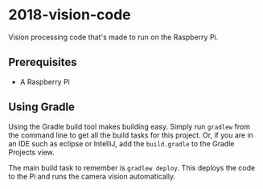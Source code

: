 # 2018-vision-code

Vision processing code that's made to run on the Raspberry Pi.

## Prerequisites
- A Raspberry Pi

## Using Gradle

Using the Gradle build tool makes building easy. Simply run `gradlew`
from the command line to get all the build tasks for this project. Or,
if you are in an IDE such as eclipse or IntelliJ, add the `build.gradle`
to the Gradle Projects view.

The main build task to remember is `gradlew deploy`. This deploys the code
to the Pi and runs the camera vision automatically.
